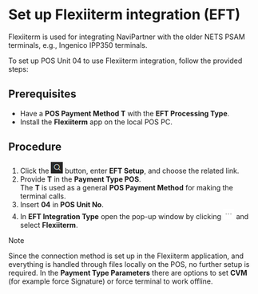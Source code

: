 # Set up Flexiiterm integration (EFT)

Flexiiterm is used for integrating NaviPartner with the older NETS PSAM terminals, e.g., Ingenico IPP350 terminals. 

To set up POS Unit 04 to use Flexiiterm integration, follow the provided steps:

## Prerequisites

- Have a **POS Payment Method T** with the **EFT Processing Type**. 
- Install the **Flexiiterm** app on the local POS PC.

## Procedure

1.	Click the ![Lightbulb that opens the Tell Me feature](../../../images/Icons/Lightbulb_icon.png "Tell Me what you want to do") button, enter **EFT Setup**, and choose the related link.     
2.	Provide **T** in the **Payment Type POS**.       
    The **T** is used as a general **POS Payment Method** for making the terminal calls.
3.	Insert **04** in **POS Unit No**.
4.	In **EFT Integration Type** open the pop-up window by clicking ![Elipsis icon](../../../images/Icons/elipsis_icon.png "Three dots") and select **Flexiiterm**.

> [!Note]
> Since the connection method is set up in the Flexiiterm application, and everything is handled through files locally on the POS, no further setup is required. In the **Payment Type Parameters** there are options to set **CVM** (for example force Signature) or force terminal to work offline.

